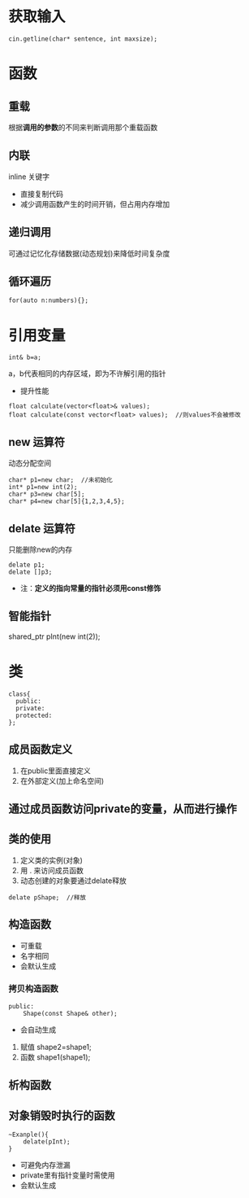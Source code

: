 # 获取输入
```
cin.getline(char* sentence, int maxsize);
```
# 函数
## 重载
根据**调用的参数**的不同来判断调用那个重载函数
## 内联
inline 关键字
+ 直接复制代码
+ 减少调用函数产生的时间开销，但占用内存增加
## 递归调用
可通过记忆化存储数据(动态规划)来降低时间复杂度
## 循环遍历
```
for(auto n:numbers){};
```
# 引用变量
```
int& b=a;
```
a，b代表相同的内存区域，即为不许解引用的指针
+ 提升性能
```
float calculate(vector<float>& values);
float calculate(const vector<float> values);  //则values不会被修改
```
## new 运算符
动态分配空间
```
char* p1=new char;  //未初始化
int* p1=new int(2);
char* p3=new char[5];
char* p4=new char[5]{1,2,3,4,5};
```
## delate 运算符
只能删除new的内存
```
delate p1;
delate []p3;
```

+ 注：**定义的指向常量的指针必须用const修饰**
## 智能指针
shared_ptr<int> pInt(new int(2));
# 类
```
class{
  public:
  private:
  protected:
};
```
## 成员函数定义
1. 在public里面直接定义
2. 在外部定义(加上命名空间)

通过成员函数访问private的变量，从而进行操作
---
## 类的使用
1. 定义类的实例(对象)
2. 用 . 来访问成员函数
3. 动态创建的对象要通过delate释放
```
delate pShape;  //释放
```
## 构造函数
+ 可重载
+ 名字相同
+ 会默认生成
### 拷贝构造函数
```
public:
    Shape(const Shape& other);
```
+ 会自动生成
1. 赋值 shape2=shape1;
2. 函数 shape1(shape1);
## 析构函数
对象销毁时执行的函数
-
```
~Exanple(){
    delate(pInt);
}
```
+ 可避免内存泄漏
+ private里有指针变量时需使用
+ 会默认生成
